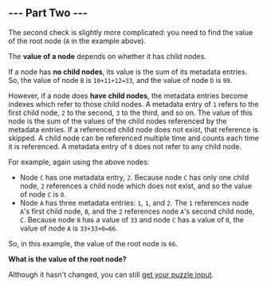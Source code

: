 ## --- Part Two ---

The second check is slightly more complicated: you need to find the value of
the root node (`A` in the example above).

The **value of a node** depends on whether it has child nodes.

If a node has **no child nodes**, its value is the sum of its metadata entries.
So, the value of node `B` is `10+11+12=33`, and the value of node `D` is `99`.

However, if a node does **have child nodes**, the metadata entries become
indexes which refer to those child nodes. A metadata entry of `1` refers to the
first child node, `2` to the second, `3` to the third, and so on. The value of
this node is the sum of the values of the child nodes referenced by the
metadata entries.  If a referenced child node does not exist, that reference is
skipped.  A child node can be referenced multiple time and counts each time it
is referenced. A metadata entry of `0` does not refer to any child node.

For example, again using the above nodes:

- Node `C` has one metadata entry, `2`. Because node `C` has only one child
  node, `2` references a child node which does not exist, and so the value of
  node `C` is `0`.
- Node `A` has three metadata entries: `1`, `1`, and `2`. The `1` references
  node `A`'s first child node, `B`, and the `2` references node `A`'s second
  child node, `C`. Because node `B` has a value of `33` and node `C` has a
  value of `0`, the value of node `A` is `33+33+0=66`.

So, in this example, the value of the root node is `66`.

**What is the value of the root node?**

Although it hasn't changed, you can still [get your puzzle input](input.txt).
